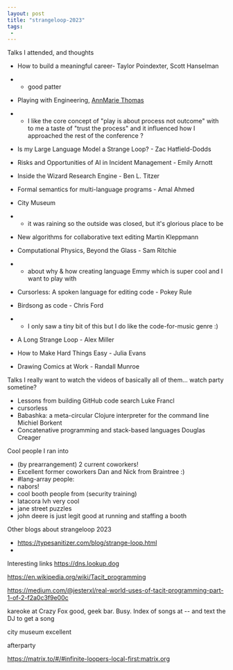 ```yaml
---
layout: post
title: "strangeloop-2023"
tags:
 -
---
```



Talks I attended, and thoughts
- How to build a meaningful career- Taylor Poindexter, Scott Hanselman
- - good patter
- Playing with Engineering, [AnnMarie Thomas](https://www.annmarie-thomas.com/about)
- - I like the core concept of "play is about process not outcome" with to me a taste of "trust the process" and it influenced how I approached the rest of the conference
? 
- Is my Large Language Model a Strange Loop? - Zac Hatfield-Dodds
- Risks and Opportunities of AI in Incident Management - Emily Arnott
- Inside the Wizard Research Engine - Ben L. Titzer
- Formal semantics for multi-language programs - Amal Ahmed
- City Museum
- - it was raining so the outside was closed, but it's glorious place to be
- New algorithms for collaborative text editing
Martin Kleppmann
- Computational Physics, Beyond the Glass - Sam Ritchie
- - about why & how creating language Emmy which is super cool and I want to play with
- Cursorless: A spoken language for editing code - Pokey Rule
- Birdsong as code - Chris Ford
- - I only saw a tiny bit of this but I do like the code-for-music genre :) 

- A Long Strange Loop - Alex Miller
- How to Make Hard Things Easy - Julia Evans
- Drawing Comics at Work - Randall Munroe


Talks I really want to watch the videos of 
basically all of them... watch party sometine? 	
- Lessons from building GitHub code search
Luke Francl
- cursorless
- Babashka: a meta-circular Clojure interpreter for the command line
Michiel Borkent
- Concatenative programming and stack-based languages
Douglas Creager


Cool people I ran into
- (by prearrangement) 2 current coworkers!
- Excellent former coworkers Dan and Nick from Braintree :) 
- #lang-array people: 
- nabors!
- cool booth people from (security training)
- latacora lvh very cool
- jane street puzzles
- john deere is just legit good at running and staffing a booth


Other blogs about strangeloop 2023
- https://typesanitizer.com/blog/strange-loop.html
- 


Interesting links
https://dns.lookup.dog

https://en.wikipedia.org/wiki/Tacit_programming

https://medium.com/@jesterxl/real-world-uses-of-tacit-programming-part-1-of-2-f2a0c3f9e00c


kareoke at Crazy Fox good, geek bar. Busy. Index of songs at -- and text the DJ to get a song 

city museum excellent



afterparty 

https://matrix.to/#/#infinite-loopers-local-first:matrix.org